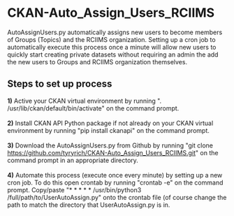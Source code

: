 # CKAN-Auto_Assign_Users_RCIIMS
AutoAssignUsers.py automatically assigns new users to become members of Groups (Topics) and the RCIIMS organization. Setting up a cron job to automatically execute this process once a minute will allow new users to quickly start creating private datasets without requiring an admin the add the new users to Groups and RCIIMS organization themselves.

## Steps to set up process
<b>1)</b> Active your CKAN virtual environment by running ". /usr/lib/ckan/default/bin/activate" on the command prompt.<br><br>
<b>2)</b> Install CKAN API Python package if not already on your CKAN virtual environment by running "pip install ckanapi" on the command prompt.<br><br>
<b>3)</b> Download the AutoAssignUsers.py from Github by running "git clone https://github.com/tyryrich/CKAN-Auto_Assign_Users_RCIIMS.git" on the command prompt in an appropriate directory.<br><br>
<b>4)</b> Automate this process (execute once every minute) by setting up a new cron job. To do this open crontab by running "crontab -e" on the command prompt. Copy/paste "* * * * * /usr/bin/python3 /full/path/to/UserAutoAssign.py" onto the crontab file (of course change the path to match the directory that UserAutoAssign.py is in.
